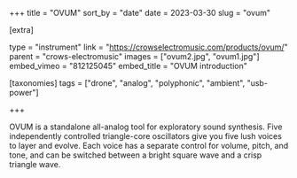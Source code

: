 +++
title = "OVUM"
sort_by = "date"
date = 2023-03-30
slug = "ovum"

[extra]

type = "instrument"
link = "https://crowselectromusic.com/products/ovum/"
parent = "crows-electromusic"
images = ["ovum2.jpg", "ovum1.jpg"]
embed_vimeo = "812125045"
embed_title = "OVUM introduction"

[taxonomies]
tags = ["drone", "analog", "polyphonic", "ambient", "usb-power"]

+++

OVUM is a standalone all-analog tool for exploratory sound synthesis. Five independently controlled triangle-core oscillators give you five lush voices to layer and evolve. Each voice has a separate control for volume, pitch, and tone, and can be switched between a bright square wave and a crisp triangle wave.
